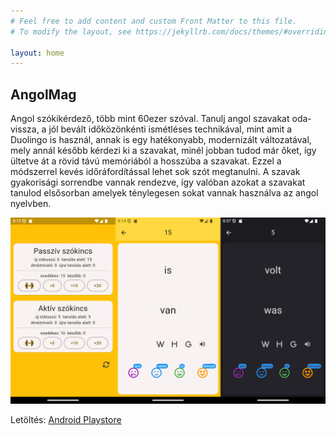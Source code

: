 ```yaml
---
# Feel free to add content and custom Front Matter to this file.
# To modify the layout, see https://jekyllrb.com/docs/themes/#overriding-theme-defaults

layout: home
---
```


## AngolMag

Angol szókikérdező, több mint 60ezer szóval. Tanulj angol szavakat oda-vissza, a jól bevált időközönkénti ismétléses technikával, mint amit a Duolingo is használ, annak is egy hatékonyabb, modernizált változatával, mely annál később kérdezi ki a szavakat, minél jobban tudod már őket, így ültetve át a rövid távú memóriából a hosszúba a szavakat. Ezzel a módszerrel kevés időráfordítással lehet sok szót megtanulni. A szavak gyakorisági sorrendbe vannak rendezve, így valóban azokat a szavakat tanulod elsősorban amelyek ténylegesen sokat vannak használva az angol nyelvben.

![image tooltip here](/assets/angolmagscreenshots.png)
<!-- {: width="600" } -->

Letöltés: 
[Android Playstore]() 
<!-- [Ios App Store]()  -->